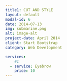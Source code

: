 ```yaml
---
title1: CUT AND STYLE
layout: default
modal-id: 6
date: 2014-07-13
img: submarine.png
alt: image-alt
project-date: April 2014
client: Start Bootstrap
category: Web Development

services:
    #1
  - service: Eyebrow
    price: 10
---
```

